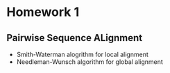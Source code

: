 # Homework 1

## Pairwise Sequence ALignment
- Smith-Waterman alogrithm for local alignment
- Needleman-Wunsch algorithm for global alignment

